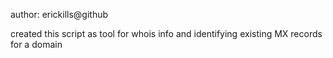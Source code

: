 author: erickills@github

created this script as tool for whois info and identifying existing MX records for a domain

